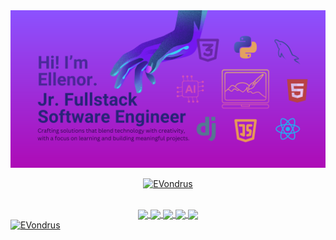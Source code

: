 <img src="https://raw.githubusercontent.com/EVondrus/EVondrus/master/github-banner.png" alt="Image displaying an introduction of Ellenor. Visuals and icons of some of her tech knowledge">

<br>

<p align="center"> <a href="https://github.com/ryo-ma/github-profile-trophy"><img src="https://github-profile-trophy.vercel.app/?username=EVondrus&no-frame=true&no-bg=true&theme=tokyonight" alt="EVondrus" /></a> </p>

<br>

<div align="center">
<a href="https://github.com/Evondrus">
<img align="center" src="http://github-profile-summary-cards.vercel.app/api/cards/stats?username=EVondrus&theme=jolly" height="180em" />
<img align="center" src="http://github-profile-summary-cards.vercel.app/api/cards/most-commit-language?username=EVondrus&theme=jolly" height="180em" />
<img align="center" src="http://github-profile-summary-cards.vercel.app/api/cards/repos-per-language?username=EVondrus&theme=jolly" height="180em" />
<img align="center" src="http://github-profile-summary-cards.vercel.app/api/cards/productive-time?username=EVondrus&theme=jolly" height="180em" />
<img align="center" src="http://github-profile-summary-cards.vercel.app/api/cards/profile-details?username=EVondrus&theme=jolly" height="180em" />
</div>

<img src="https://komarev.com/ghpvc/?username=EVondrus&label=Profile%20views&color=0e75b6&style=flat" alt="EVondrus" />
